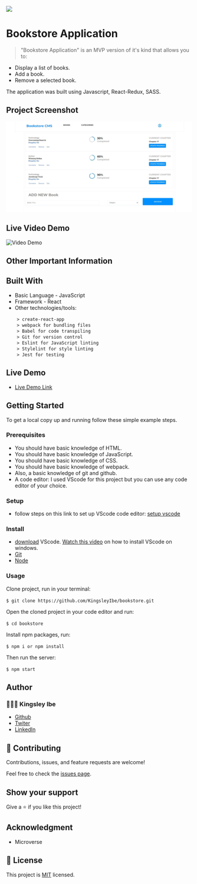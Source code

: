 ![](https://img.shields.io/badge/Microverse-blueviolet)

# Bookstore Application

> "Bookstore Application" is an MVP version of it's kind that allows you to:
- Display a list of books.
- Add a book.
- Remove a selected book.

The application was built using Javascript, React-Redux, SASS.

## Project Screenshot
![screenshot](src/assets/images/screenShot.jpeg)

## Live Video Demo
![Video Demo](https://user-images.githubusercontent.com/43799727/149385939-29497e84-0056-4711-ab33-883373ed05c5..gif)


## Other Important Information
## Built With

- Basic Language - JavaScript 
- Framework - React
- Other technologies/tools: 

``` create-react-app
    > create-react-app
    > webpack for bundling files
    > Babel for code transpiling
    > Git for version control
    > Eslint for JavaScript linting
    > Stylelint for style linting
    > Jest for testing
 ```

## Live Demo

- [Live Demo Link](https://kingsleyibe.github.io/bookstore/)


## Getting Started

To get a local copy up and running follow these simple example steps.

### Prerequisites
- You should have basic knowledge of HTML.
- You should have basic knowledge of JavaScript.
- You should have basic knowledge of CSS.
- You should have basic knowledge of webpack.
- Also, a basic knowledge of git and github.
- A code editor: I used VScode for this project but you can use any code editor of your choice.
### Setup
- follow steps on this link to set up VScode code editor: [setup vscode](https://www.freecodecamp.org/news/how-to-set-up-vs-code-for-web-development/)

### Install
- [download](https://code.visualstudio.com/download) VScode.
[Watch this video](https://www.youtube.com/watch?v=MlIzFUI1QGA) on how to install VScode on windows.
- [Git]()
- [Node]()

### Usage

Clone project, run in your terminal:

```$ git clone https://github.com/KingsleyIbe/bookstore.git ```

Open the cloned project in your code editor and run:

``` $ cd bookstore ```

 Install npm packages, run:

``` $ npm i or npm install ```

Then run the server:

``` $ npm start ```



## Author

### 👨🏾‍⚕️ Kingsley Ibe

- [Github](https://github.com/kingsleyibe)
- [Twiter](https://twitter.com/ibekingsley2)
- [LinkedIn](https://www.linkedin.com/in/kingsley-ibe-5669a5134)

## 🤝 Contributing

Contributions, issues, and feature requests are welcome!

Feel free to check the [issues page](../../issues/).

## Show your support

Give a ⭐️ if you like this project!

## Acknowledgment 
- Microverse 

## 📝 License

This project is [MIT](./MIT.md) licensed.
